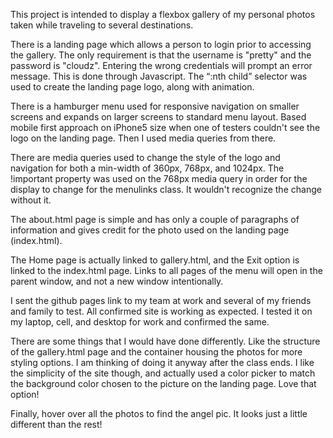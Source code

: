 This project is intended to display a flexbox gallery of my personal photos taken while traveling to several destinations.  

There is a landing page which allows a person to login prior to accessing the gallery.  The only requirement is that the username is "pretty" and the password is "cloudz". Entering the wrong credentials will prompt an error message. This is done through Javascript.  The “:nth child” selector was used to create the landing page logo, along with animation.

There is a hamburger menu used for responsive navigation on smaller screens and expands on larger screens to standard menu layout.  Based mobile first approach on iPhone5 size when one of testers couldn't see the logo on the landing page. Then I used media queries from there.

There are media queries used to change the style of the logo and navigation for both a min-width of 360px, 768px, and 1024px.  The !important property was used on the 768px media query in order for the display to change for the menulinks class.  It wouldn't recognize the change without it.

The about.html page is simple and has only a couple of paragraphs of information and gives credit for the photo used on the landing page (index.html).

The Home page is actually linked to gallery.html, and the Exit option is linked to the index.html page.  Links to all pages of the menu will open in the parent window, and not a new window intentionally.

I sent the github pages link to my team at work and several of my friends and family to test.  All confirmed site is working as expected.  I tested it on my laptop, cell, and desktop for work and confirmed the same.

There are some things that I would have done differently.  Like the structure of the gallery.html page and the container housing the photos for more styling options. I am thinking of doing it anyway after the class ends. I like the simplicity of the site though, and actually used a color picker to match the background color chosen to the picture on the landing page.  Love that option!

Finally, hover over all the photos to find the angel pic.  It looks just a little different than the rest!
